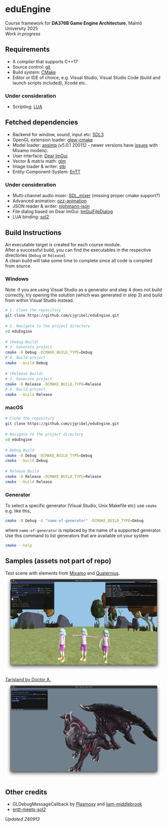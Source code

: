 # eduEngine
Course framework for **DA376B Game Engine Architecture**, Malmö University 2025  
_Work in progress_

## Requirements
- A compiler that supports C++17
- Source control: [git](https://git-scm.com/)
- Build system: [CMake](https://cmake.org/)
- Editor or IDE of choice, e.g. Visual Studio, Visual Studio Code (build and launch scripts included), Xcode etc.

### Under consideration
- Scripting: [LUA](https://www.lua.org/)

## Fetched dependencies
- Backend for window, sound, input etc: [SDL3](https://github.com/libsdl-org/SDL)
- OpenGL extension loader: [glew-cmake](https://github.com/Perlmint/glew-cmake)
- Model loader: [assimp](https://github.com/assimp/assimp) (v5.0.1 200112 - newer versions have [issues](https://github.com/assimp/assimp/issues/4620) with Mixamo models).
- User interface: [Dear ImGui](https://github.com/ocornut/imgui)
- Vector & matrix math: [glm](https://github.com/g-truc/glm)
- Image loader & writer: [stb](https://github.com/nothings/stb)
- Entity-Component-System: [EnTT](https://github.com/skypjack/entt)

### Under consideration
- Multi-channel audio mixer: [SDL_mixer](https://github.com/libsdl-org/SDL_mixer) (missing proper cmake support?)
- Advanced animation: [ozz-animation](https://guillaumeblanc.github.io/ozz-animation/)
- JSON reader & writer: [nlohmann-json](https://github.com/nlohmann/json)
- File dialog based on Dear ImGui: [ImGuiFileDialog](https://github.com/aiekick/ImGuiFileDialog)
- LUA binding: [sol2](https://github.com/ThePhD/sol2)

## Build Instructions
An executable target is created for each course module.  
After a successful build, you can find the executables in the respective directories (`Debug` or `Release`).  
A clean build will take some time to complete since all code is compiled from source.  

### Windows
Note: if you are using Visual Studio as a generator and step 4 does not build correctly, try opening the solution (which was generated in step 3) and build from within Visual Studio instead.
```sh
# 1. Clone the repository
git clone https://github.com/cjgribel/eduEngine.git

# 2. Navigate to the project directory
cd eduEngine

# (Debug Build)
# 3. Generate project
cmake -B Debug -DCMAKE_BUILD_TYPE=Debug
# 4. Build project
cmake --build Debug

# (Release Build)
# 3. Generate project
cmake -B Release -DCMAKE_BUILD_TYPE=Release
# 4. Build project
cmake --build Release
```

### macOS
```sh
# Clone the repository
git clone https://github.com/cjgribel/eduEngine.git

# Navigate to the project directory
cd eduEngine

# Debug Build
cmake -B Debug -DCMAKE_BUILD_TYPE=Debug
cmake --build Debug

# Release Build
cmake -B Release -DCMAKE_BUILD_TYPE=Release
cmake --build Release
```

### Generator
To select a specific generator (Visual Studio, Unix Makefile etc) use `cmake` e.g. like this,
```sh
cmake -B Debug -G "name-of-generator" -DCMAKE_BUILD_TYPE=Debug
```

where `name-of-generator` is replaced by the name of a supported generator. Use this command to list generators that are available on your system
```sh
cmake --help
```

## Samples (assets not part of repo)
Test scene with elements from [Mixamo](https://www.mixamo.com/) and [Quaternius](https://quaternius.com/).  
![example1](example1.png)  

[Tarisland by Doctor A.](https://sketchfab.com/3d-models/tarisland-dragon-high-poly-ecf63885166c40e2bbbcdf11cd14e65f)  
![example2](example2.png)  

## Other credits
- GLDebugMessageCallback by [Plasmoxy](https://gist.github.com/Plasmoxy/aec637b85e306f671339dcfd509efc82) and [liam-middlebrook](https://gist.github.com/liam-middlebrook/c52b069e4be2d87a6d2f)
- [entt-meets-sol2](https://github.com/skaarj1989/entt-meets-sol2)

_Updated 240913_  
